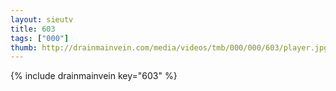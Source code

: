 ```yaml
--- 
layout: sieutv
title: 603
tags: ["000"]
thumb: http://drainmainvein.com/media/videos/tmb/000/000/603/player.jpg
---
```

{% include drainmainvein key="603" %} 
